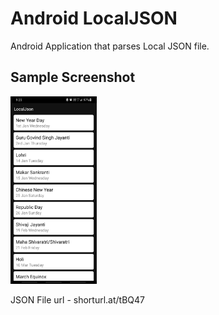 # Android LocalJSON
Android Application that parses Local JSON file.
  
 ## Sample Screenshot
  
  <img src="https://github.com/charanprasanth/LocalJSON/blob/master/Screenshot/Screenshot.jpg" height="300"></img>
  
  JSON File url - shorturl.at/tBQ47

